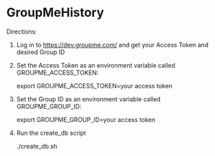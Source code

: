# GroupMeHistory

Directions:
1. Log in to https://dev.groupme.com/ and get your Access Token and desired Group ID
2. Set the Access Token as an environment variable called GROUPME_ACCESS_TOKEN:

   export GROUPME_ACCESS_TOKEN=your access token
  
3. Set the Group ID as an environment variable called GROUPME_GROUP_ID:

   export GROUPME_GROUP_ID=your access token
   
4. Run the create_db script

   ./create_db.sh
